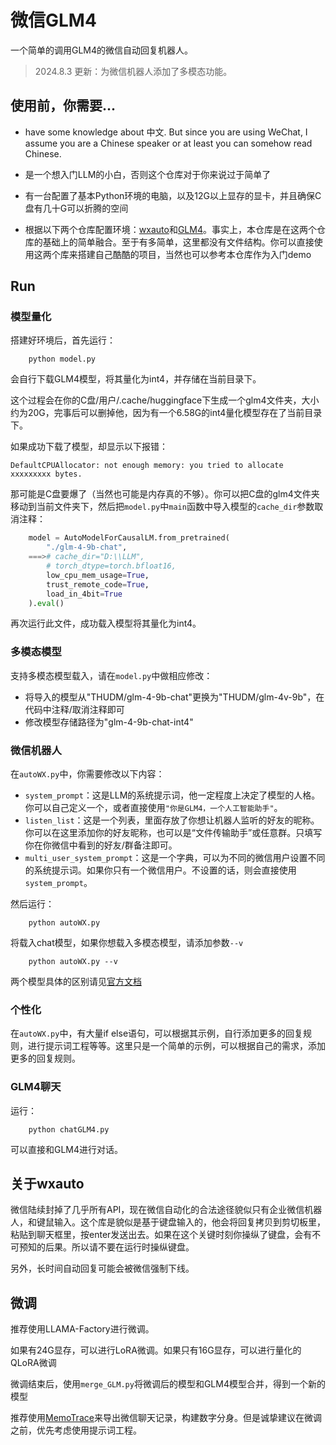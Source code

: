 # 微信GLM4

一个简单的调用GLM4的微信自动回复机器人。

> 2024.8.3 更新：为微信机器人添加了多模态功能。

## 使用前，你需要...

- have some knowledge about 中文. But since you are using WeChat, I assume you are a Chinese speaker or at least you can somehow read Chinese.

- 是一个想入门LLM的小白，否则这个仓库对于你来说过于简单了

- 有一台配置了基本Python环境的电脑，以及12G以上显存的显卡，并且确保C盘有几十G可以折腾的空间

- 根据以下两个仓库配置环境：[wxauto](https://github.com/cluic/wxauto)和[GLM4](https://github.com/THUDM/GLM-4)。事实上，本仓库是在这两个仓库的基础上的简单融合。至于有多简单，这里都没有文件结构。你可以直接使用这两个库来搭建自己酷酷的项目，当然也可以参考本仓库作为入门demo

## Run

### 模型量化

搭建好环境后，首先运行：
    
```shell
    python model.py

```

会自行下载GLM4模型，将其量化为int4，并存储在当前目录下。

这个过程会在你的C盘/用户/.cache/huggingface下生成一个glm4文件夹，大小约为20G，完事后可以删掉他，因为有一个6.58G的int4量化模型存在了当前目录下。

如果成功下载了模型，却显示以下报错：
```shell
DefaultCPUAllocator: not enough memory: you tried to allocate xxxxxxxxx bytes.
```
那可能是C盘要爆了（当然也可能是内存真的不够）。你可以把C盘的glm4文件夹移动到当前文件夹下，然后把`model.py`中`main`函数中导入模型的`cache_dir`参数取消注释：
    
```python
    model = AutoModelForCausalLM.from_pretrained(
        "./glm-4-9b-chat",
    ===># cache_dir="D:\\LLM",
        # torch_dtype=torch.bfloat16,
        low_cpu_mem_usage=True,
        trust_remote_code=True,
        load_in_4bit=True
    ).eval()
```
再次运行此文件，成功载入模型将其量化为int4。

### 多模态模型

支持多模态模型载入，请在`model.py`中做相应修改：
- 将导入的模型从"THUDM/glm-4-9b-chat"更换为"THUDM/glm-4v-9b"，在代码中注释/取消注释即可
- 修改模型存储路径为"glm-4-9b-chat-int4"


### 微信机器人

在`autoWX.py`中，你需要修改以下内容：

- `system_prompt`：这是LLM的系统提示词，他一定程度上决定了模型的人格。你可以自己定义一个，或者直接使用`"你是GLM4，一个人工智能助手"`。
- `listen_list`：这是一个列表，里面存放了你想让机器人监听的好友的昵称。你可以在这里添加你的好友昵称，也可以是“文件传输助手”或任意群。只填写你在你微信中看到的好友/群备注即可。
- `multi_user_system_prompt`：这是一个字典，可以为不同的微信用户设置不同的系统提示词。如果你只有一个微信用户。不设置的话，则会直接使用`system_prompt`。

然后运行：

```shell
    python autoWX.py
```

将载入chat模型，如果你想载入多模态模型，请添加参数`--v`
```shell
    python autoWX.py --v
```

两个模型具体的区别请见[官方文档](https://github.com/THUDM/GLM-4/tree/main?tab=readme-ov-file)

### 个性化

在`autoWX.py`中，有大量if else语句，可以根据其示例，自行添加更多的回复规则，进行提示词工程等等。这里只是一个简单的示例，可以根据自己的需求，添加更多的回复规则。

### GLM4聊天

运行：
    
```shell
    python chatGLM4.py
```
可以直接和GLM4进行对话。

## 关于wxauto

微信陆续封掉了几乎所有API，现在微信自动化的合法途径貌似只有企业微信机器人，和键鼠输入。这个库是貌似是基于键盘输入的，他会将回复拷贝到剪切板里，粘贴到聊天框里，按enter发送出去。如果在这个关键时刻你操纵了键盘，会有不可预知的后果。所以请不要在运行时操纵键盘。

另外，长时间自动回复可能会被微信强制下线。

## 微调

推荐使用LLAMA-Factory进行微调。

如果有24G显存，可以进行LoRA微调。如果只有16G显存，可以进行量化的QLoRA微调

微调结束后，使用`merge_GLM.py`将微调后的模型和GLM4模型合并，得到一个新的模型

推荐使用[MemoTrace](https://memotrace.cn/doc/)来导出微信聊天记录，构建数字分身。但是诚挚建议在微调之前，优先考虑使用提示词工程。